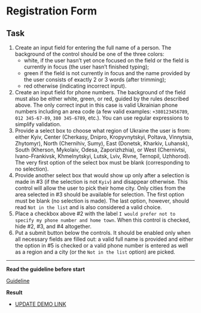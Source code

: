 # Registration Form

## Task

1. Create an input field for entering the full name of a person. The background of the control should be one of the three colors:
    * white, if the user hasn’t yet once focused on the field or the field is currently in focus (the user hasn’t finished typing);
    * green if the field is not currently in focus and the name provided by the user consists of exactly 2 or 3 words (after trimming);
    * red otherwise (indicating incorrect input).
2. Create an input field for phone numbers. The background of the field must also be either white, green, or red, guided by the rules described above. The only correct input in this case is valid Ukrainian phone numbers including an area code (a few valid examples: `+380123456789`, `012 345-67-89`, `380 345-6789`, etc.). You can use regular expressions to simplify validation.
3. Provide a select box to choose what region of Ukraine the user is from: either Kyiv, Center (Cherkasy, Dnipro, Kropyvnytskyi, Poltava, Vinnytsia, Zhytomyr), North (Chernihiv, Sumy), East (Donetsk, Kharkiv, Luhansk), South (Kherson, Mykolaiv, Odesa, Zaporizhzhia), or West (Chernivtsi, Ivano-Frankivsk, Khmelnytskyi, Lutsk, Lviv, Rivne, Ternopil, Uzhhorod). The very first option of the select box must be blank (corresponding to no selection).
4. Provide another select box that would show up only after a selection is made in #3 (if the selection is not `Kyiv`) and disappear otherwise. This control will allow the user to pick their home city. Only cities from the area selected in #3 should be available for selection. The first option must be blank (no selection is made). The last option, however, should read `Not in the list` and is also considered a valid choice.
5. Place a checkbox above #2 with the label `I would prefer not to specify my phone number and home town`. When this control is checked, hide #2, #3, and #4 altogether.
6. Put a submit button below the controls. It should be enabled only when all necessary fields are filled out: a valid full name is provided and either the option in #5 is checked or a valid phone number is entered as well as a region and a city (or the `Not in the list` option) are picked.

---
**Read the guideline before start**

[Guideline](https://github.com/mate-academy/js_task-DOM-guideline)

**Result**

- [UPDATE DEMO LINK](https://<your_account>.github.io/<repo_name>/)
